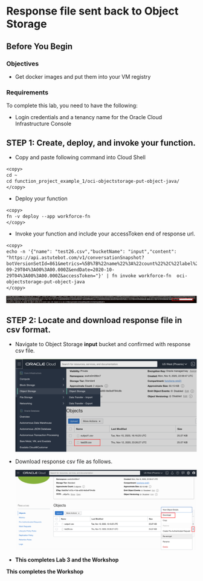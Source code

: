 # Response file sent back to Object Storage

## Before You Begin
### Objectives
- Get docker images and put them into your VM registry


### Requirements
To complete this lab, you need to have the following:
- Login credentials and a tenancy name for the Oracle Cloud Infrastructure Console


## **STEP 1**: Create, deploy, and invoke your function.
- Copy and paste following command into Cloud Shell

```
<copy>
cd ~
cd function_project_example_1/oci-objectstorage-put-object-java/
</copy>
```

- Deploy your function 
  
```
<copy>
fn -v deploy --app workforce-fn
</copy>
```

- Invoke your function and include your accessToken end of response url.
```
<copy>
echo -n '{"name": "test26.csv","bucketName": "input","content": "https://api.astutebot.com/v1/conversationSnapshot?botVersionSetId=861&metrics=%5B%7B%22name%22%3A%22count%22%2C%22label%22%3A%22All%22%2C%22filter%22%3A%22%7B%5C%22comparison%5C%22%3A%5C%22OR%5C%22%2C%5C%22children%5C%22%3A%5B%7B%5C%22field%5C%22%3A%5C%22snapshot.screen.result.pass.value%5C%22%2C%5C%22value%5C%22%3A%5C%22true%5C%22%2C%5C%22comparison%5C%22%3A%5C%22EQUALS%5C%22%7D%2C%7B%5C%22field%5C%22%3A%5C%22snapshot.screen.results.fail_3.value%5C%22%2C%5C%22value%5C%22%3A%5C%22true%5C%22%2C%5C%22comparison%5C%22%3A%5C%22EQUALS%5C%22%7D%2C%7B%5C%22field%5C%22%3A%5C%22snapshot.screen.result.fail_14.value%5C%22%2C%5C%22value%5C%22%3A%5C%22true%5C%22%2C%5C%22comparison%5C%22%3A%5C%22EQUALS%5C%22%7D%5D%7D%22%7D%5D&startDate=2020-09-29T04%3A00%3A00.000Z&endDate=2020-10-29T04%3A00%3A00.000Z&accessToken="}' | fn invoke workforce-fn  oci-objectstorage-put-object-java
</copy>
```
![](images/3/3_3.png " ")

## **STEP 2**: Locate and download response file in csv format.

- Navigate to Object Storage **input** bucket and confirmed with response csv file.
  
  ![](images/3/3_1.png " ")

- Download response csv file as follows.

  ![](images/3/3_2.png " ")
- **This completes Lab 3 and the Workshop**

**This completes the Workshop**
